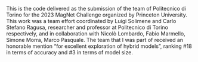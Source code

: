 This is the code delivered as the submission of the team of Politecnico di Torino for the 2023 MagNet Challenge organized by Princeton University. This work was a team effort coordinated by Luigi Solimene and Carlo Stefano Ragusa, researcher and professor at Politecnico di Torino respectively, and in collaboration with Nicolò Lombardo, Fabio Marmello, Simone Morra, Marco Pasquale. The team that I was part of received an honorable mention “for excellent exploration of hybrid models”, ranking #18 in terms of accuracy and #3 in terms of model size.
